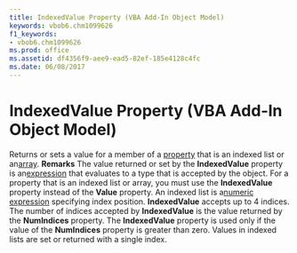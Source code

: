 ```yaml
---
title: IndexedValue Property (VBA Add-In Object Model)
keywords: vbob6.chm1099626
f1_keywords:
- vbob6.chm1099626
ms.prod: office
ms.assetid: df4356f9-aee9-ead5-82ef-185e4128c4fc
ms.date: 06/08/2017
---
```



# IndexedValue Property (VBA Add-In Object Model)



Returns or sets a value for a member of a [property](vbe-glossary.md) that is an indexed list or an[array](vbe-glossary.md).
 **Remarks**
The value returned or set by the **IndexedValue** property is an[expression](vbe-glossary.md) that evaluates to a type that is accepted by the object. For a property that is an indexed list or array, you must use the **IndexedValue** property instead of the **Value** property. An indexed list is a[numeric expression](vbe-glossary.md) specifying index position.
 **IndexedValue** accepts up to 4 indices. The number of indices accepted by **IndexedValue** is the value returned by the **NumIndices** property.
The **IndexedValue** property is used only if the value of the **NumIndices** property is greater than zero. Values in indexed lists are set or returned with a single index.

